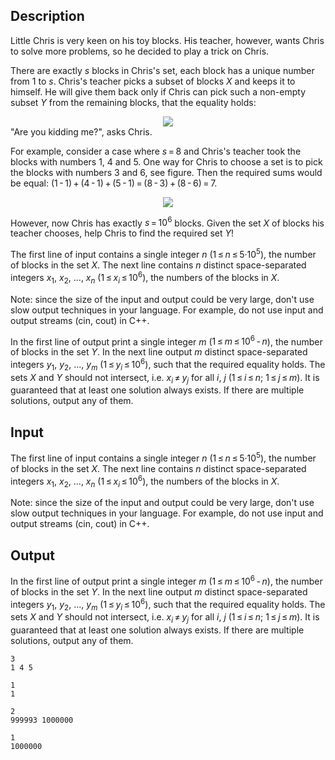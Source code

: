 ## Description

<div><p>Little Chris is very keen on his toy blocks. His teacher, however, wants Chris to solve more problems, so he decided to play a trick on Chris.</p><p>There are exactly <span class="tex-span"><i>s</i></span> blocks in Chris's set, each block has a unique number from 1 to <span class="tex-span"><i>s</i></span>. Chris's teacher picks a subset of blocks <span class="tex-span"><i>X</i></span> and keeps it to himself. He will give them back only if Chris can pick such a non-empty subset <span class="tex-span"><i>Y</i></span> from the remaining blocks, that the equality holds: </p><center class="tex-equation"><img align="middle" class="tex-formula" src="file://c2wqtP8P.png" style="max-width: 100.0%;max-height: 100.0%;"></center> "Are you kidding me?", asks Chris.<p>For example, consider a case where <span class="tex-span"><i>s</i> = 8</span> and Chris's teacher took the blocks with numbers 1, 4 and 5. One way for Chris to choose a set is to pick the blocks with numbers 3 and 6, see figure. Then the required sums would be equal: <span class="tex-span">(1 - 1) + (4 - 1) + (5 - 1) = (8 - 3) + (8 - 6) = 7</span>.</p><center> <img class="tex-graphics" src="file://1hBow2R5.png" style="max-width: 100.0%;max-height: 100.0%;"> </center><p>However, now Chris has exactly <span class="tex-span"><i>s</i> = 10<sup class="upper-index">6</sup></span> blocks. Given the set <span class="tex-span"><i>X</i></span> of blocks his teacher chooses, help Chris to find the required set <span class="tex-span"><i>Y</i></span>!</p></div><div class="input-specification"><p>The first line of input contains a single integer <span class="tex-span"><i>n</i></span> (<span class="tex-span">1 ≤ <i>n</i> ≤ 5·10<sup class="upper-index">5</sup></span>), the number of blocks in the set <span class="tex-span"><i>X</i></span>. The next line contains <span class="tex-span"><i>n</i></span> distinct space-separated integers <span class="tex-span"><i>x</i><sub class="lower-index">1</sub></span>, <span class="tex-span"><i>x</i><sub class="lower-index">2</sub></span>, <span class="tex-span">...</span>, <span class="tex-span"><i>x</i><sub class="lower-index"><i>n</i></sub></span> (<span class="tex-span">1 ≤ <i>x</i><sub class="lower-index"><i>i</i></sub> ≤ 10<sup class="upper-index">6</sup></span>), the numbers of the blocks in <span class="tex-span"><i>X</i></span>.</p><p><span class="tex-font-style-bf">Note</span>: since the size of the input and output could be very large, don't use slow output techniques in your language. For example, do not use input and output streams (cin, cout) in C++.</p></div><div class="output-specification"><p>In the first line of output print a single integer <span class="tex-span"><i>m</i></span> (<span class="tex-span">1 ≤ <i>m</i> ≤ 10<sup class="upper-index">6</sup> - <i>n</i></span>), the number of blocks in the set <span class="tex-span"><i>Y</i></span>. In the next line output <span class="tex-span"><i>m</i></span> distinct space-separated integers <span class="tex-span"><i>y</i><sub class="lower-index">1</sub></span>, <span class="tex-span"><i>y</i><sub class="lower-index">2</sub></span>, <span class="tex-span">...</span>, <span class="tex-span"><i>y</i><sub class="lower-index"><i>m</i></sub></span> (<span class="tex-span">1 ≤ <i>y</i><sub class="lower-index"><i>i</i></sub> ≤ 10<sup class="upper-index">6</sup></span>), such that the required equality holds. The sets <span class="tex-span"><i>X</i></span> and <span class="tex-span"><i>Y</i></span> should not intersect, i.e. <span class="tex-span"><i>x</i><sub class="lower-index"><i>i</i></sub> ≠ <i>y</i><sub class="lower-index"><i>j</i></sub></span> for all <span class="tex-span"><i>i</i></span>, <span class="tex-span"><i>j</i></span> (<span class="tex-span">1 ≤ <i>i</i> ≤ <i>n</i></span>; <span class="tex-span">1 ≤ <i>j</i> ≤ <i>m</i></span>). It is guaranteed that at least one solution always exists. If there are multiple solutions, output any of them.</p></div>

## Input

<p>The first line of input contains a single integer <span class="tex-span"><i>n</i></span> (<span class="tex-span">1 ≤ <i>n</i> ≤ 5·10<sup class="upper-index">5</sup></span>), the number of blocks in the set <span class="tex-span"><i>X</i></span>. The next line contains <span class="tex-span"><i>n</i></span> distinct space-separated integers <span class="tex-span"><i>x</i><sub class="lower-index">1</sub></span>, <span class="tex-span"><i>x</i><sub class="lower-index">2</sub></span>, <span class="tex-span">...</span>, <span class="tex-span"><i>x</i><sub class="lower-index"><i>n</i></sub></span> (<span class="tex-span">1 ≤ <i>x</i><sub class="lower-index"><i>i</i></sub> ≤ 10<sup class="upper-index">6</sup></span>), the numbers of the blocks in <span class="tex-span"><i>X</i></span>.</p><p><span class="tex-font-style-bf">Note</span>: since the size of the input and output could be very large, don't use slow output techniques in your language. For example, do not use input and output streams (cin, cout) in C++.</p>

## Output

<p>In the first line of output print a single integer <span class="tex-span"><i>m</i></span> (<span class="tex-span">1 ≤ <i>m</i> ≤ 10<sup class="upper-index">6</sup> - <i>n</i></span>), the number of blocks in the set <span class="tex-span"><i>Y</i></span>. In the next line output <span class="tex-span"><i>m</i></span> distinct space-separated integers <span class="tex-span"><i>y</i><sub class="lower-index">1</sub></span>, <span class="tex-span"><i>y</i><sub class="lower-index">2</sub></span>, <span class="tex-span">...</span>, <span class="tex-span"><i>y</i><sub class="lower-index"><i>m</i></sub></span> (<span class="tex-span">1 ≤ <i>y</i><sub class="lower-index"><i>i</i></sub> ≤ 10<sup class="upper-index">6</sup></span>), such that the required equality holds. The sets <span class="tex-span"><i>X</i></span> and <span class="tex-span"><i>Y</i></span> should not intersect, i.e. <span class="tex-span"><i>x</i><sub class="lower-index"><i>i</i></sub> ≠ <i>y</i><sub class="lower-index"><i>j</i></sub></span> for all <span class="tex-span"><i>i</i></span>, <span class="tex-span"><i>j</i></span> (<span class="tex-span">1 ≤ <i>i</i> ≤ <i>n</i></span>; <span class="tex-span">1 ≤ <i>j</i> ≤ <i>m</i></span>). It is guaranteed that at least one solution always exists. If there are multiple solutions, output any of them.</p>





```input1
3
1 4 5

```




```input2
1
1

```




```output1
2
999993 1000000
```




```output2
1
1000000 

```


